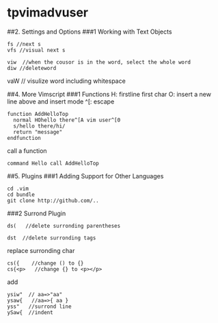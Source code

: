 # tpvimadvuser
##2. Settings and Options
###1 Working with Text Objects
```
fs //next s
vfs //visual next s
```

```
viw  //when the cousor is in the word, select the whole word
diw //deleteword
```

vaW // visulize word including whitespace




##4. More Vimscript
###1 Functions
H: firstline first char
O: insert a new line above and insert mode
^[: escape
```
function AddHelloTop
  normal HOhello there^[A vim user^[0
  s/hello there/hi/
  return "message"
endfunction
```
call a function
```
command Hello call AddHelloTop
```






##5. Plugins
###1 Adding Support for Other Languages
```
cd .vim
cd bundle
git clone http://github.com/..
```
###2 Surrond Plugin
```
ds(   //delete surronding parentheses
```

```
dst  //delete surronding tags
```

replace surronding char
```
cs({    //change () to {}
cs{<p>   //change {} to <p></p>
``` 
add
```
ysiw"  // aa=>"aa"
ysaw{   //aa=>{ aa }
yss"   //surrond line 
ySaw{  //indent
```
